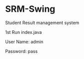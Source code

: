 # SRM-Swing
Student Result management system

1st Run index.java 

User Name: admin 

Password: pass
